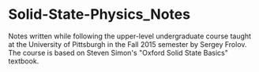 # Solid-State-Physics_Notes
Notes written while following the upper-level undergraduate course taught at the University of Pittsburgh in the Fall 2015 semester by Sergey Frolov. The course is based on Steven Simon's "Oxford Solid State Basics" textbook.
